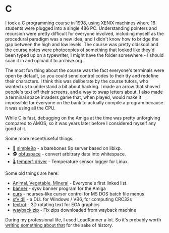 # C

I took a C programming course in 1998, using XENIX machines where 16 students
were plugged into a single 486 PC. Understanding pointers and recursion were
pretty difficult for everyone involved, including myself as the procedural
paradigm was a new idea, and I didn't know how to bridge the gap between the
high and low levels. The course was pretty oldskool and the course notes were
photocopies of something that looked like they'd been typed up on a typewriter,
I might have the folder somewhere - I should scan it in and upload it to
archive.org.

The most fun thing about the course was the fact everyone's terminals were open
by default, so you could send control codes to their tty and redefine their
characters. I think this was deliberate by the course tutors, who wanted us to
understand a bit about hacking. I made an arrow that shoved people's text off
their screens, and a way to swap letters about. I also made a terminal space
invaders game that, when played, would make it impossible for everyone on the
bank to actually compile a program because it was using all the CPU.

While C is fast, debugging on the Amiga at the time was pretty unforgiving
compared to AMOS, so it was years later before I considered myself any good at
it.

Some more recent/useful things:

* 🔌 [simple9p](https://github.com/simple9p) -
  a barebones 9p server based on libixp.
* 🕵️  [obfuspace](https://github.com/bitplane/obfuspace) -
  convert arbitrary data into whitespace.
* 🌡️  [temper1 driver](https://github.com/bitplane/temper) -
  Temperature sensor logger for Linux.

Some old things are here:

* [Animal, Vegetable, Mineral](avm) - Everyone's first linked list.
* [banner](banner) - sysv banner program for the Amiga
* [curs](curs) - ncurses-like cursor control for MS DOS batch file menus
* [sfv dll](sfv-dll) - a DLL for Windows / VB6, for computing CRC32s
* [textrot](textrot) - 3D rotating text for EGA graphics
* [wayback zip](wayback-zip) - Fix zips downloaded from wayback machine

During my professional life, I used LoadRunner a lot. So it's probably
worth [writing something about that](loadrunner) for the sake of history.
